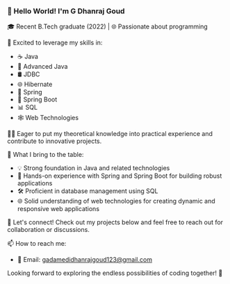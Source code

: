 ### 👋 Hello World! I'm G Dhanraj Goud

🎓 Recent B.Tech graduate (2022) | 🌐 Passionate about programming

🚀 Excited to leverage my skills in:

- ☕ Java
- 🚀 Advanced Java
- 🛢️ JDBC
- 🌐 Hibernate
- 🌱 Spring
- 🔧 Spring Boot
- 📊 SQL
- 🕸️ Web Technologies

👨‍💻 Eager to put my theoretical knowledge into practical experience and contribute to innovative projects.

🌟 What I bring to the table:
- 💡 Strong foundation in Java and related technologies
- 🔄 Hands-on experience with Spring and Spring Boot for building robust applications
- 🛠️ Proficient in database management using SQL
- 🌐 Solid understanding of web technologies for creating dynamic and responsive web applications

🔗 Let's connect! Check out my projects below and feel free to reach out for collaboration or discussions.

📫 How to reach me:
- 📧 Email: gadamedidhanrajgoud123@gmail.com
  


Looking forward to exploring the endless possibilities of coding together! 🚀
